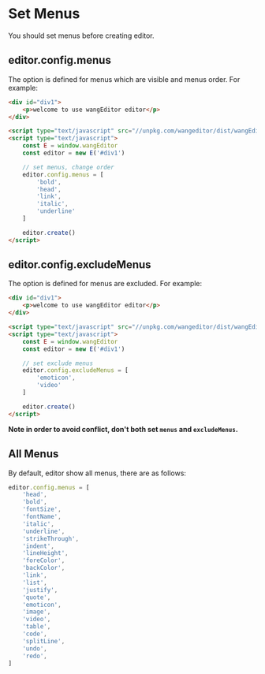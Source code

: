 # Set Menus
You should set menus before creating editor.

## editor.config.menus
The option is defined for menus which are visible and menus order. For example:

```html
<div id="div1">
    <p>welcome to use wangEditor editor</p>
</div>

<script type="text/javascript" src="//unpkg.com/wangeditor/dist/wangEditor.min.js"></script>
<script type="text/javascript">
    const E = window.wangEditor
    const editor = new E('#div1')

    // set menus, change order
    editor.config.menus = [
        'bold',
        'head',
        'link',
        'italic',
        'underline'
    ]

    editor.create()
</script>
```

## editor.config.excludeMenus
The option is defined for menus are excluded. For example:

```html
<div id="div1">
    <p>welcome to use wangEditor editor</p>
</div>

<script type="text/javascript" src="//unpkg.com/wangeditor/dist/wangEditor.min.js"></script>
<script type="text/javascript">
    const E = window.wangEditor
    const editor = new E('#div1')

    // set exclude menus
    editor.config.excludeMenus = [
        'emoticon',
        'video'
    ]

    editor.create()
</script>
```
**Note in order to avoid conflict, don't both set `menus` and `excludeMenus`.**

## All Menus
By default, editor show all menus, there are as follows:

```js
editor.config.menus = [
    'head',
    'bold',
    'fontSize',
    'fontName',
    'italic',
    'underline',
    'strikeThrough',
    'indent',
    'lineHeight',
    'foreColor',
    'backColor',
    'link',
    'list',
    'justify',
    'quote',
    'emoticon',
    'image',
    'video',
    'table',
    'code',
    'splitLine',
    'undo',
    'redo',
]
```
